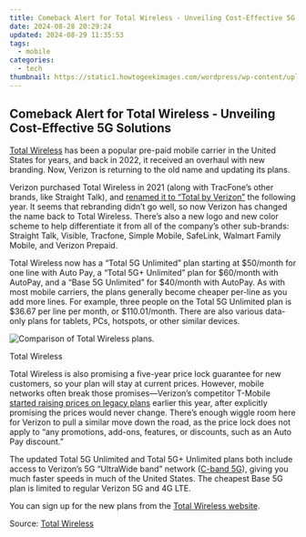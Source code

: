 ```yaml
---
title: Comeback Alert for Total Wireless - Unveiling Cost-Effective 5G Solutions
date: 2024-08-28 20:29:24
updated: 2024-08-29 11:35:53
tags:
  - mobile
categories:
  - tech
thumbnail: https://static1.howtogeekimages.com/wordpress/wp-content/uploads/2024/07/total.jpg
---
```


## Comeback Alert for Total Wireless - Unveiling Cost-Effective 5G Solutions

[Total Wireless](https://totalwireless.sjv.io/c/156932/2091082/15774?subId1=htgnew5gplans) has been a popular pre-paid mobile carrier in the United States for years, and back in 2022, it received an overhaul with new branding. Now, Verizon is returning to the old name and updating its plans.

 Verizon purchased Total Wireless in 2021 (along with TracFone’s other brands, like Straight Talk), and [renamed it to “Total by Verizon”](https://extra-skills.techidaily.com/podcasts-vs-youtube-which-should-you-choose-in-2024/) the following year. It seems that rebranding didn’t go well, so now Verizon has changed the name back to Total Wireless. There’s also a new logo and new color scheme to help differentiate it from all of the company’s other sub-brands: Straight Talk, Visible, Tracfone, Simple Mobile, SafeLink, Walmart Family Mobile, and Verizon Prepaid.

 Total Wireless now has a “Total 5G Unlimited” plan starting at $50/month for one line with Auto Pay, a “Total 5G+ Unlimited” plan for $60/month with AutoPay, and a “Base 5G Unlimited” for $40/month with AutoPay. As with most mobile carriers, the plans generally become cheaper per-line as you add more lines. For example, three people on the Total 5G Unlimited plan is $36.67 per line per month, or $110.01/month. There are also various data-only plans for tablets, PCs, hotspots, or other similar devices.

![Comparison of Total Wireless plans.](https://static1.howtogeekimages.com/wordpress/wp-content/uploads/2024/07/screenshot-2024-07-11-at-15-01-09-shop-prepaid-phone-plans-no-contracts-no-fees-total-wireless.png) 

Total Wireless

 Total Wireless is also promising a five-year price lock guarantee for new customers, so your plan will stay at current prices. However, mobile networks often break those promises—Verizon’s competitor T-Mobile [started raising prices on legacy plans](https://youtube-web.techidaily.com/024-approved-targeted-approach-carving-out-your-space-on-youtube/) earlier this year, after explicitly promising the prices would never change. There’s enough wiggle room here for Verizon to pull a similar move down the road, as the price lock does not apply to “any promotions, add-ons, features, or discounts, such as an Auto Pay discount.”

 The updated Total 5G Unlimited and Total 5G+ Unlimited plans both include access to Verizon’s 5G “UltraWide band” network ([C-band 5G](https://data-recovery.techidaily.com/comprehensive-guide-to-data-destruction-insightful-articles-and-best-practices-curated-by-stellar/)), giving you much faster speeds in much of the United States. The cheapest Base 5G plan is limited to regular Verizon 5G and 4G LTE.

 You can sign up for the new plans from the [Total Wireless website](https://totalwireless.sjv.io/c/156932/2091082/15774?subId1=htgnew5gplans).

 Source: [Total Wireless](https://blog.totalbyverizon.com/total-wireless-launches-bold-new-offers-new-look-to-outshine-rivals-in-prepaid-wireless/)

<ins class="adsbygoogle"
     style="display:block"
     data-ad-format="autorelaxed"
     data-ad-client="ca-pub-7571918770474297"
     data-ad-slot="1223367746"></ins>



<ins class="adsbygoogle"
     style="display:block"
     data-ad-client="ca-pub-7571918770474297"
     data-ad-slot="8358498916"
     data-ad-format="auto"
     data-full-width-responsive="true"></ins>
